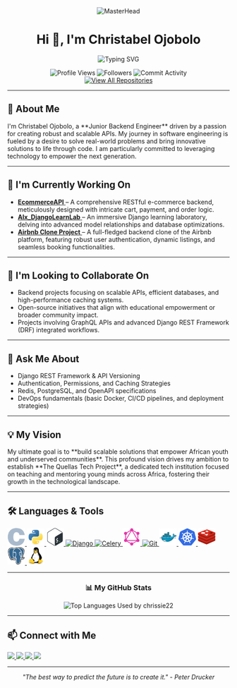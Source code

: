 <div align="center">
  <img src="https://user-images.githubusercontent.com/74038190/241765440-80728820-e06b-4f96-9c9e-9df46f0cc0a5.gif" alt="MasterHead">
  <h1 align="center">Hi 👋, I'm Christabel Ojobolo</h1>
  <p align="center">
    <img src="https://readme-typing-svg.demolab.com?font=Fira+Code&size=22&pause=1000&center=true&vCenter=true&width=800&lines=Junior+Backend+Engineer;Passionate+about+Building+Scalable+APIs;Empowering+Youth+through+Technology" alt="Typing SVG" />
  </p>
</div>

<div align="center">
  <img src="https://komarev.com/ghpvc/?username=Chrissie22&label=Profile%20Views&color=1a1b26&style=flat" alt="Profile Views"/>
  <img src="https://img.shields.io/github/followers/Chrissie22?label=Followers&style=social" alt="Followers"/>
  <img src="https://img.shields.io/github/commit-activity/m/Chrissie22/Alx_DjangoLearnLab?label=Commit%20Activity&color=6f42c1" alt="Commit Activity"/>
  <br/>
  <a href="https://github.com/Chrissie22?tab=repositories">
    <img src="https://img.shields.io/badge/Repositories-View%20All-84cc16?style=for-the-badge&logo=github" alt="View All Repositories"/>
  </a>
</div>

---

<h2>🚀 About Me</h2>

<p>
  I'm Christabel Ojobolo, a **Junior Backend Engineer** driven by a passion for creating robust and scalable APIs. My journey in software engineering is fueled by a desire to solve real-world problems and bring innovative solutions to life through code. I am particularly committed to leveraging technology to empower the next generation.
</p>

---

<h2>🔭 I'm Currently Working On</h2>

<ul>
  <li>
    <a href="https://github.com/ChristabelOjobolo/EcommerceAPI" target="_blank">
      <strong>EcommerceAPI</strong>
    </a> – A comprehensive RESTful e-commerce backend, meticulously designed with intricate cart, payment, and order logic.
  </li>
  <li>
    <a href="https://github.com/ChristabelOjobolo/Alx_DjangoLearnLab" target="_blank">
      <strong>Alx_DjangoLearnLab</strong>
    </a> – An immersive Django learning laboratory, delving into advanced model relationships and database optimizations.
  </li>
  <li>
    <a href="https://github.com/ChristabelOjobolo/airbnb-clone-project" target="_blank">
      <strong>Airbnb Clone Project</strong>
    </a> – A full-fledged backend clone of the Airbnb platform, featuring robust user authentication, dynamic listings, and seamless booking functionalities.
  </li>
</ul>

---

<h2>🤝 I'm Looking to Collaborate On</h2>

<ul>
  <li>Backend projects focusing on scalable APIs, efficient databases, and high-performance caching systems.</li>
  <li>Open-source initiatives that align with educational empowerment or broader community impact.</li>
  <li>Projects involving GraphQL APIs and advanced Django REST Framework (DRF) integrated workflows.</li>
</ul>

---

<h2>💬 Ask Me About</h2>

<ul>
  <li>Django REST Framework & API Versioning</li>
  <li>Authentication, Permissions, and Caching Strategies</li>
  <li>Redis, PostgreSQL, and OpenAPI specifications</li>
  <li>DevOps fundamentals (basic Docker, CI/CD pipelines, and deployment strategies)</li>
</ul>

---

<h2>💡 My Vision</h2>

<p>
  My ultimate goal is to **build scalable solutions that empower African youth and underserved communities**. This profound vision drives my ambition to establish **The Quellas Tech Project**, a dedicated tech institution focused on teaching and mentoring young minds across Africa, fostering their growth in the technological landscape.
</p>

---

<h2>🛠️ Languages & Tools</h2>
<p align="left">
  <a href="https://www.cprogramming.com/" target="_blank" rel="noreferrer">
    <img src="https://raw.githubusercontent.com/devicons/devicon/master/icons/c/c-original.svg" alt="C" width="40" height="40"/>
  </a>
  <a href="https://www.python.org" target="_blank" rel="noreferrer">
    <img src="https://raw.githubusercontent.com/devicons/devicon/master/icons/python/python-original.svg" alt="Python" width="40" height="40"/>
  </a>
  <a href="https://www.gnu.org/software/bash/" target="_blank" rel="noreferrer">
    <img src="https://raw.githubusercontent.com/devicons/devicon/master/icons/bash/bash-original.svg" alt="Bash" width="40" height="40"/>
  </a>
  <a href="https://www.djangoproject.com/" target="_blank" rel="noreferrer">
    <img src="https://cdn.worldvectorlogo.com/logos/django.svg" alt="Django" width="40" height="40"/>
  </a>
  <a href="https://docs.celeryq.dev/" target="_blank" rel="noreferrer">
    <img src="https://cdn.jsdelivr.net/gh/simple-icons/simple-icons/icons/celery.svg" alt="Celery" width="40" height="40"/>
  </a>
  <a href="https://graphql.org/" target="_blank" rel="noreferrer">
    <img src="https://raw.githubusercontent.com/devicons/devicon/master/icons/graphql/graphql-plain.svg" alt="GraphQL" width="40" height="40"/>
  </a>
  <a href="https://git-scm.com/" target="_blank" rel="noreferrer">
    <img src="https://www.vectorlogo.zone/logos/git-scm/git-scm-icon.svg" alt="Git" width="40" height="40"/>
  </a>
  <a href="https://www.docker.com/" target="_blank" rel="noreferrer">
    <img src="https://raw.githubusercontent.com/devicons/devicon/master/icons/docker/docker-original.svg" alt="Docker" width="40" height="40"/>
  </a>
  <a href="https://kubernetes.io/" target="_blank" rel="noreferrer">
    <img src="https://raw.githubusercontent.com/devicons/devicon/master/icons/kubernetes/kubernetes-plain.svg" alt="Kubernetes" width="40" height="40"/>
  </a>
  <a href="https://redis.io/" target="_blank" rel="noreferrer">
    <img src="https://raw.githubusercontent.com/devicons/devicon/master/icons/redis/redis-original.svg" alt="Redis" width="40" height="40"/>
  </a>
  <a href="https://www.postgresql.org/" target="_blank" rel="noreferrer">
    <img src="https://raw.githubusercontent.com/devicons/devicon/master/icons/postgresql/postgresql-original.svg" alt="PostgreSQL" width="40" height="40"/>
  </a>
  <a href="https://www.linux.org/" target="_blank" rel="noreferrer">
    <img src="https://raw.githubusercontent.com/devicons/devicon/master/icons/linux/linux-original.svg" alt="Linux" width="40" height="40"/>
  </a>
</p>

---

<h3 align="center">📊 My GitHub Stats</h3>

<p align="center">
  <img src="https://github-readme-stats.vercel.app/api/top-langs/?username=chrissie22&layout=compact&theme=radical&langs_count=8&hide=brainfuck&hide_border=false" alt="Top Languages Used by chrissie22" width="450"/>
</p>

---

<h2>📫 Connect with Me</h2>

<p align="left">
  <a href="https://linkedin.com/in/christabelojobolo" target="_blank">
    <img src="https://img.shields.io/badge/LinkedIn-0077B5?style=for-the-badge&logo=linkedin&logoColor=white"/>
  </a>
  <a href="mailto:ojobolochristabe8@gmail.com">
    <img src="https://img.shields.io/badge/Gmail-D14836?style=for-the-badge&logo=gmail&logoColor=white"/>
  </a>
  <a href="https://twitter.com/Gm_Chrissie" target="_blank">
    <img src="https://img.shields.io/badge/Twitter-1DA1F2?style=for-the-badge&logo=twitter&logoColor=white"/>
  </a>
  <a href="https://chrissel.com" target="_blank">
    <img src="https://img.shields.io/badge/Portfolio-000?style=for-the-badge&logo=google-chrome&logoColor=white"/>
  </a>
</p>

---

<p align="center">
  <em>"The best way to predict the future is to create it." - Peter Drucker</em>
</p>
